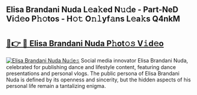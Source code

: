 ## Elisa Brandani Nuda L𝚎a𝚔ed N𝚞𝚍e - Part-NeD Vi𝚍𝚎o P𝚑𝚘tos - H𝚘𝚝 O𝚗𝚕yf𝚊ns L𝚎a𝚔s Q4nkM

# <h2><a href="http://kf6um2.oniu.top/?m=Elisa+Brandani+Nuda">🔗👉 🔴 Elisa Brandani Nuda P𝚑ot𝚘𝚜 V𝚒d𝚎o</a></h2>

[![Elisa Brandani Nuda Nu𝚍e𝚜](https://i.imgur.com/0qMVB7G.gif)](http://kf6um2.oniu.top/?m=Elisa+Brandani+Nuda)
Social media innovator Elisa Brandani Nuda, celebrated for publishing dance and lifestyle content, featuring dance presentations and personal vlogs. The public persona of Elisa Brandani Nuda is defined by its openness and sincerity, but the hidden aspects of his personal life remain a tantalizing enigma.  
